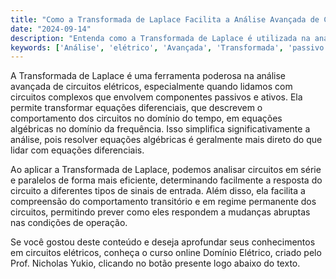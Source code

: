 ```yaml
---
title: "Como a Transformada de Laplace Facilita a Análise Avançada de Circuitos Elétricos?"
date: "2024-09-14"
description: "Entenda como a Transformada de Laplace é utilizada na análise avançada de circuitos elétricos, simplificando a resolução de circuitos complexos."
keywords: ['Análise', 'elétrico', 'Avançada', 'Transformada', 'passivo', 'Série']
---
```


A Transformada de Laplace é uma ferramenta poderosa na análise avançada de circuitos elétricos, especialmente quando lidamos com circuitos complexos que envolvem componentes passivos e ativos. Ela permite transformar equações diferenciais, que descrevem o comportamento dos circuitos no domínio do tempo, em equações algébricas no domínio da frequência. Isso simplifica significativamente a análise, pois resolver equações algébricas é geralmente mais direto do que lidar com equações diferenciais.

Ao aplicar a Transformada de Laplace, podemos analisar circuitos em série e paralelos de forma mais eficiente, determinando facilmente a resposta do circuito a diferentes tipos de sinais de entrada. Além disso, ela facilita a compreensão do comportamento transitório e em regime permanente dos circuitos, permitindo prever como eles respondem a mudanças abruptas nas condições de operação.

Se você gostou deste conteúdo e deseja aprofundar seus conhecimentos em circuitos elétricos, conheça o curso online Domínio Elétrico, criado pelo Prof. Nicholas Yukio, clicando no botão presente logo abaixo do texto.
